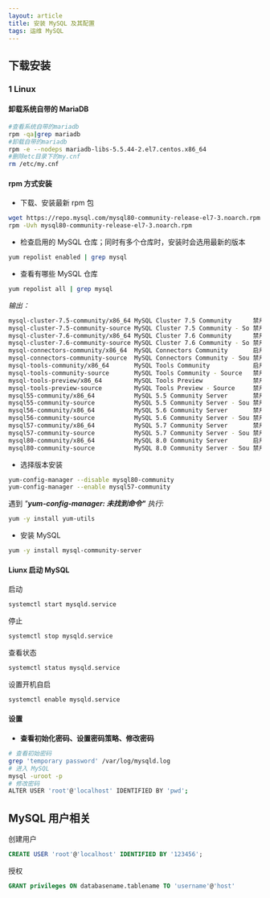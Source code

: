 ```yaml
---
layout: article
title: 安装 MySQL 及其配置
tags: 运维 MySQL
---
```


## 下载安装
### 1 Linux

#### 卸载系统自带的 MariaDB

```bash
#查看系统自带的mariadb
rpm -qa|grep mariadb
#卸载自带的mariadb
rpm -e --nodeps mariadb-libs-5.5.44-2.el7.centos.x86_64
#删除etc目录下的my.cnf
rm /etc/my.cnf
```

#### rpm 方式安装

- 下载、安装最新 rpm 包
```bash
wget https://repo.mysql.com/mysql80-community-release-el7-3.noarch.rpm
rpm -Uvh mysql80-community-release-el7-3.noarch.rpm
```

- 检查启用的 MySQL 仓库；同时有多个仓库时，安装时会选用最新的版本
```bash
yum repolist enabled | grep mysql
```

- 查看有哪些 MySQL 仓库
```bash
yum repolist all | grep mysql
```
_输出：_
```bash
mysql-cluster-7.5-community/x86_64 MySQL Cluster 7.5 Community      禁用
mysql-cluster-7.5-community-source MySQL Cluster 7.5 Community - So 禁用
mysql-cluster-7.6-community/x86_64 MySQL Cluster 7.6 Community      禁用
mysql-cluster-7.6-community-source MySQL Cluster 7.6 Community - So 禁用
mysql-connectors-community/x86_64  MySQL Connectors Community       启用:    165
mysql-connectors-community-source  MySQL Connectors Community - Sou 禁用
mysql-tools-community/x86_64       MySQL Tools Community            启用:    115
mysql-tools-community-source       MySQL Tools Community - Source   禁用
mysql-tools-preview/x86_64         MySQL Tools Preview              禁用
mysql-tools-preview-source         MySQL Tools Preview - Source     禁用
mysql55-community/x86_64           MySQL 5.5 Community Server       禁用
mysql55-community-source           MySQL 5.5 Community Server - Sou 禁用
mysql56-community/x86_64           MySQL 5.6 Community Server       禁用
mysql56-community-source           MySQL 5.6 Community Server - Sou 禁用
mysql57-community/x86_64           MySQL 5.7 Community Server       禁用
mysql57-community-source           MySQL 5.7 Community Server - Sou 禁用
mysql80-community/x86_64           MySQL 8.0 Community Server       启用:    193
mysql80-community-source           MySQL 8.0 Community Server - Sou 禁用
```

- 选择版本安装
```bash
yum-config-manager --disable mysql80-community
yum-config-manager --enable mysql57-community
```
遇到 _"__yum-config-manager: 未找到命令"__ 执行:_
```bash
yum -y install yum-utils
```

- 安装 MySQL
```bash
yum -y install mysql-community-server
```
#### Liunx 启动 MySQL
启动
```bash
systemctl start mysqld.service
```
停止
```bash
systemctl stop mysqld.service
```
查看状态
```bash
systemctl status mysqld.service
```
设置开机自启
```bash
systemctl enable mysqld.service
```
#### 设置

- **查看初始化密码、设置密码策略、修改密码**
```bash
# 查看初始密码
grep 'temporary password' /var/log/mysqld.log
# 进入 MySQL
mysql -uroot -p
# 修改密码
ALTER USER 'root'@'localhost' IDENTIFIED BY 'pwd';
```


## MySQL 用户相关


创建用户
```sql
CREATE USER 'root'@'localhost' IDENTIFIED BY '123456';
```
授权
```sql
GRANT privileges ON databasename.tablename TO 'username'@'host'
```
